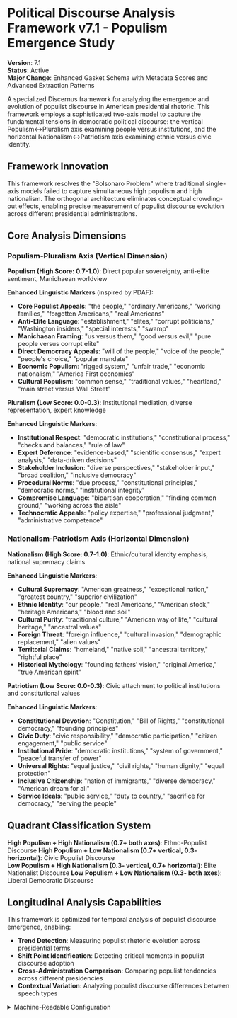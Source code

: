 # Political Discourse Analysis Framework v7.1 - Populism Emergence Study

**Version**: 7.1  
**Status**: Active  
**Major Change**: Enhanced Gasket Schema with Metadata Scores and Advanced Extraction Patterns

A specialized Discernus framework for analyzing the emergence and evolution of populist discourse in American presidential rhetoric. This framework employs a sophisticated two-axis model to capture the fundamental tensions in democratic political discourse: the vertical Populism↔Pluralism axis examining people versus institutions, and the horizontal Nationalism↔Patriotism axis examining ethnic versus civic identity.

## Framework Innovation

This framework resolves the "Bolsonaro Problem" where traditional single-axis models failed to capture simultaneous high populism and high nationalism. The orthogonal architecture eliminates conceptual crowding-out effects, enabling precise measurement of populist discourse evolution across different presidential administrations.

## Core Analysis Dimensions

### **Populism-Pluralism Axis (Vertical Dimension)**

**Populism (High Score: 0.7-1.0)**: Direct popular sovereignty, anti-elite sentiment, Manichaean worldview

**Enhanced Linguistic Markers** (inspired by PDAF):
- **Core Populist Appeals**: "the people," "ordinary Americans," "working families," "forgotten Americans," "real Americans"
- **Anti-Elite Language**: "establishment," "elites," "corrupt politicians," "Washington insiders," "special interests," "swamp"
- **Manichaean Framing**: "us versus them," "good versus evil," "pure people versus corrupt elite"
- **Direct Democracy Appeals**: "will of the people," "voice of the people," "people's choice," "popular mandate"
- **Economic Populism**: "rigged system," "unfair trade," "economic nationalism," "America First economics"
- **Cultural Populism**: "common sense," "traditional values," "heartland," "main street versus Wall Street"

**Pluralism (Low Score: 0.0-0.3)**: Institutional mediation, diverse representation, expert knowledge

**Enhanced Linguistic Markers**:
- **Institutional Respect**: "democratic institutions," "constitutional process," "checks and balances," "rule of law"
- **Expert Deference**: "evidence-based," "scientific consensus," "expert analysis," "data-driven decisions"
- **Stakeholder Inclusion**: "diverse perspectives," "stakeholder input," "broad coalition," "inclusive democracy"
- **Procedural Norms**: "due process," "constitutional principles," "democratic norms," "institutional integrity"
- **Compromise Language**: "bipartisan cooperation," "finding common ground," "working across the aisle"
- **Technocratic Appeals**: "policy expertise," "professional judgment," "administrative competence"

### **Nationalism-Patriotism Axis (Horizontal Dimension)**

**Nationalism (High Score: 0.7-1.0)**: Ethnic/cultural identity emphasis, national supremacy claims

**Enhanced Linguistic Markers**:
- **Cultural Supremacy**: "American greatness," "exceptional nation," "greatest country," "superior civilization"
- **Ethnic Identity**: "our people," "real Americans," "American stock," "heritage Americans," "blood and soil"
- **Cultural Purity**: "traditional culture," "American way of life," "cultural heritage," "ancestral values"
- **Foreign Threat**: "foreign influence," "cultural invasion," "demographic replacement," "alien values"
- **Territorial Claims**: "homeland," "native soil," "ancestral territory," "rightful place"
- **Historical Mythology**: "founding fathers' vision," "original America," "true American spirit"

**Patriotism (Low Score: 0.0-0.3)**: Civic attachment to political institutions and constitutional values

**Enhanced Linguistic Markers**:
- **Constitutional Devotion**: "Constitution," "Bill of Rights," "constitutional democracy," "founding principles"
- **Civic Duty**: "civic responsibility," "democratic participation," "citizen engagement," "public service"
- **Institutional Pride**: "democratic institutions," "system of government," "peaceful transfer of power"
- **Universal Rights**: "equal justice," "civil rights," "human dignity," "equal protection"
- **Inclusive Citizenship**: "nation of immigrants," "diverse democracy," "American dream for all"
- **Service Ideals**: "public service," "duty to country," "sacrifice for democracy," "serving the people"

## Quadrant Classification System

**High Populism + High Nationalism (0.7+ both axes)**: Ethno-Populist Discourse
**High Populism + Low Nationalism (0.7+ vertical, 0.3- horizontal)**: Civic Populist Discourse  
**Low Populism + High Nationalism (0.3- vertical, 0.7+ horizontal)**: Elite Nationalist Discourse
**Low Populism + Low Nationalism (0.3- both axes)**: Liberal Democratic Discourse

## Longitudinal Analysis Capabilities

This framework is optimized for temporal analysis of populist discourse emergence, enabling:
- **Trend Detection**: Measuring populist rhetoric evolution across presidential terms
- **Shift Point Identification**: Detecting critical moments in populist discourse adoption
- **Cross-Administration Comparison**: Comparing populist tendencies across different presidencies
- **Contextual Variation**: Analyzing populist discourse differences between speech types

<details><summary>Machine-Readable Configuration</summary>

```json
{
  "name": "political_discourse_populism_v7_1",
  "version": "v7.1",
  "display_name": "Political Discourse Analysis Framework v7.1 - Populism Emergence Study",
  "analysis_variants": {
    "default": {
      "description": "Complete two-axis populism-pluralism analysis with raw analysis log output.",
      "analysis_prompt": "Phase 1: Cognitive Priming: You are an expert analyst of political discourse with deep knowledge of populist rhetoric, democratic theory, and American political communication across diverse contexts. Phase 2: Framework Methodology: Your task is to analyze the text using the Political Discourse Analysis Framework v7.1, which measures populist discourse emergence through two orthogonal axes with enhanced metadata scoring. Phase 3: Operational Definitions: Evaluate the POPULISM-PLURALISM AXIS (0.0-1.0): populist markers ('the people,' 'establishment,' 'elites,' 'us versus them,' 'rigged system') versus pluralist markers ('democratic institutions,' 'evidence-based,' 'diverse perspectives,' 'bipartisan cooperation'). Evaluate the NATIONALISM-PATRIOTISM AXIS (0.0-1.0): nationalist markers ('American greatness,' 'real Americans,' 'traditional culture,' 'foreign influence') versus patriotic markers ('Constitution,' 'civic responsibility,' 'equal justice,' 'nation of immigrants'). Phase 4: Scoring Protocol: For each axis, provide ONLY: (1) score (0.0-1.0), (2) salience (0.0-1.0), (3) confidence (0.0-1.0), (4) evidence quotes with justification. Phase 5: Raw Analysis Log Requirements: Your response must be a raw analysis log containing axis scores, evidence, and reasoning - NO JSON structure or derived calculations. Phase 6: Output Specification: Return raw analysis log with axis scores only - NO quadrant calculations or derived metrics (these will be computed by code)."
    },
    "longitudinal_analysis": {
      "description": "Specialized temporal analysis for populism evolution with raw analysis log output.",
      "analysis_prompt": "Phase 1: Cognitive Priming: You are conducting longitudinal analysis of populist discourse evolution in American presidential rhetoric with expertise in temporal political communication patterns. Phase 2: Framework Methodology: Your task is to analyze populist discourse emergence using the Political Discourse Analysis Framework v7.1 with focus on temporal indicators. Phase 3: Operational Definitions: Focus on temporal indicators of populist emergence, institutional critique patterns, and anti-elite sentiment development across the two orthogonal axes. Phase 4: Scoring Protocol: Score both axes with attention to historical context and populist discourse evolution, providing scores, salience, and confidence with temporal evidence. Phase 5: Raw Analysis Log Requirements: Your response must be a raw analysis log focusing on populism emergence patterns - NO JSON structure or derived calculations. Phase 6: Output Specification: Return raw analysis log with axis scores only - NO quadrant calculations or longitudinal metrics (these will be computed by code)."
    }
  },
  "dimension_groups": {
    "vertical_axis": ["populism_indicators", "pluralism_indicators"],
    "horizontal_axis": ["nationalism_indicators", "patriotism_indicators"],
    "populist_discourse_markers": ["anti_elite_sentiment", "people_versus_establishment", "manichaean_framing"],
    "democratic_discourse_markers": ["institutional_respect", "pluralist_inclusion", "constitutional_reverence"]
  },
  "calculation_spec": {
    "populism_pluralism_score": "Vertical axis score measuring populist versus pluralist discourse (0.0 = pure pluralism, 1.0 = pure populism)",
    "nationalism_patriotism_score": "Horizontal axis score measuring nationalist versus patriotic discourse (0.0 = pure patriotism, 1.0 = pure nationalism)",
    "populist_intensity_index": "(populism_pluralism_axis_score * 0.7) + (nationalism_patriotism_axis_score * 0.3)",
    "democratic_institutionalism_index": "((1 - populism_pluralism_axis_score) * 0.7) + ((1 - nationalism_patriotism_axis_score) * 0.3)",
    "quadrant_classification": "Determine based on axis thresholds: High Populism + High Nationalism (0.7+ both), Civic Populist (0.7+ vertical, 0.3- horizontal), Elite Nationalist (0.3- vertical, 0.7+ horizontal), Liberal Democratic (0.3- both)"
  },
  "reliability_rubric": {
    "cronbachs_alpha": {
      "excellent": [0.80, 1.0],
      "good": [0.70, 0.79],
      "acceptable": [0.60, 0.69],
      "poor": [0.0, 0.59]
    },
    "notes": "Defines quality thresholds for framework reliability in longitudinal populism studies."
  },
  "gasket_schema": {
    "version": "7.1",
    "extraction_method": "intelligent_extractor",
    "target_keys": [
      "populism_pluralism_axis_score",
      "nationalism_patriotism_axis_score",
      "populism_pluralism_axis_salience",
      "nationalism_patriotism_axis_salience",
      "populism_pluralism_axis_confidence",
      "nationalism_patriotism_axis_confidence"
    ],
    "extraction_patterns": {
      "populism_pluralism_axis_score": ["populism.{0,20}pluralism.{0,20}axis.{0,20}score", "populism.{0,20}axis.{0,20}score", "vertical.{0,20}axis.{0,20}score"],
      "nationalism_patriotism_axis_score": ["nationalism.{0,20}patriotism.{0,20}axis.{0,20}score", "nationalism.{0,20}axis.{0,20}score", "horizontal.{0,20}axis.{0,20}score"],
      "populism_pluralism_axis_salience": ["populism.{0,20}pluralism.{0,20}axis.{0,20}salience", "populism.{0,20}axis.{0,20}salience", "vertical.{0,20}axis.{0,20}salience"],
      "nationalism_patriotism_axis_salience": ["nationalism.{0,20}patriotism.{0,20}axis.{0,20}salience", "nationalism.{0,20}axis.{0,20}salience", "horizontal.{0,20}axis.{0,20}salience"],
      "populism_pluralism_axis_confidence": ["populism.{0,20}pluralism.{0,20}axis.{0,20}confidence", "populism.{0,20}axis.{0,20}confidence", "vertical.{0,20}axis.{0,20}confidence"],
      "nationalism_patriotism_axis_confidence": ["nationalism.{0,20}patriotism.{0,20}axis.{0,20}confidence", "nationalism.{0,20}axis.{0,20}confidence", "horizontal.{0,20}axis.{0,20}confidence"]
    },
    "validation_rules": {
      "required_fields": [
        "populism_pluralism_axis_score", "nationalism_patriotism_axis_score"
      ],
      "score_ranges": {"min": 0.0, "max": 1.0},
      "metadata_ranges": {
        "salience": {"min": 0.0, "max": 1.0},
        "confidence": {"min": 0.0, "max": 1.0}
      },
      "fallback_strategy": "use_default_values"
    }
  },
  "raw_analysis_log_format": {
    "description": "Raw analysis log containing axis scores, evidence, and reasoning without structured JSON",
    "content": "Free-form text with populism-pluralism analysis including scores, evidence quotes, and qualitative reasoning"
  }
}
```

</details>